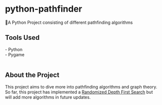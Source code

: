 # python-pathfinder
🔄A Python Project consisting of different pathfinding algorithms

<h2>Tools Used</h1>
<p>
- Python
<br>
- Pygame
<br>
<br>
</p>
<h2>About the Project</h2>
<p>
This project aims to dive more into pathfinding algorithms and graph theory.<br>
So far, this project has implemented a <a href="https://en.wikipedia.org/wiki/Maze_generation_algorithm#Randomized_depth-first_search">Randomized Depth First Search</a> but will add more algorithms in future updates.
</p>

